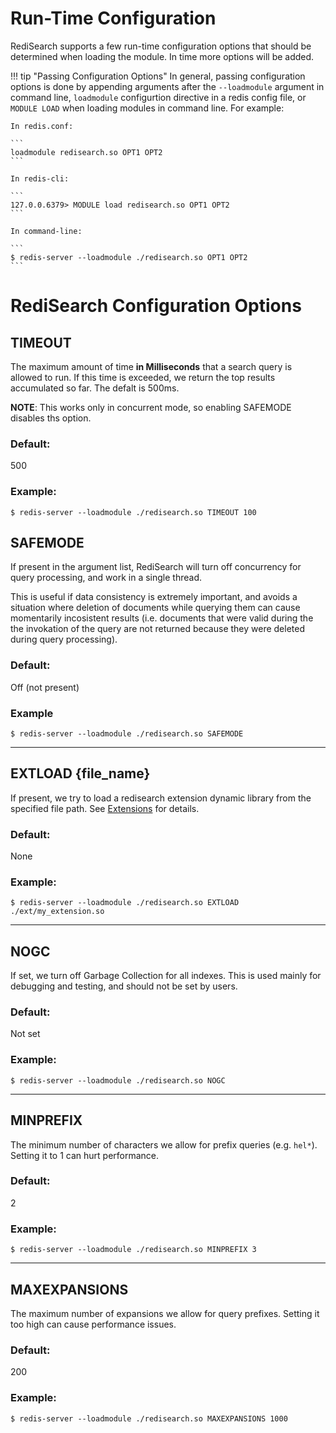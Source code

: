 # Run-Time Configuration

RediSearch supports a few run-time configuration options that should be determined when loading the module. In time more options will be added. 

!!! tip "Passing Configuration Options"
    In general, passing configuration options is done by appending arguments after the `--loadmodule` argument in command line, `loadmodule` configurtion directive in a redis config file, or `MODULE LOAD` when loading modules in command line. For example:
    
    In redis.conf:

    ```
    loadmodule redisearch.so OPT1 OPT2
    ```

    In redis-cli:

    ```
    127.0.0.6379> MODULE load redisearch.so OPT1 OPT2
    ```

    In command-line:

    ```
    $ redis-server --loadmodule ./redisearch.so OPT1 OPT2
    ```

# RediSearch Configuration Options


## TIMEOUT

The maximum amount of time **in Milliseconds** that a search query is allowed to run. If this time is exceeded, we return the top results accumulated so far. 
The defalt is 500ms. 

**NOTE**: This works only in concurrent mode, so enabling SAFEMODE disables ths option.

### Default:

500

### Example:

```
$ redis-server --loadmodule ./redisearch.so TIMEOUT 100
```


## SAFEMODE

If present in the argument list, RediSearch will turn off concurrency for query processing, and work in a single thread.

This is useful if data consistency is extremely important, and avoids a situation where deletion of documents while querying them can cause momentarily incosistent results (i.e. documents that were valid during the the invokation of the query are not returned because they were deleted during query processing).

### Default:
Off (not present)

### Example

```
$ redis-server --loadmodule ./redisearch.so SAFEMODE
```

---

## EXTLOAD {file_name}

If present, we try to load a redisearch extension dynamic library from the specified file path. See [Extensions](/Extensions) for details.

### Default:

None

### Example:

```
$ redis-server --loadmodule ./redisearch.so EXTLOAD ./ext/my_extension.so
```

---

## NOGC

If set, we turn off Garbage Collection for all indexes. This is used mainly for debugging and testing, and should not be set by users.

### Default:

Not set

### Example:

```
$ redis-server --loadmodule ./redisearch.so NOGC
```

---

## MINPREFIX

The minimum number of characters we allow for prefix queries (e.g. `hel*`). Setting it to 1 can hurt performance.

### Default:

2

### Example:

```
$ redis-server --loadmodule ./redisearch.so MINPREFIX 3
```

---

## MAXEXPANSIONS

The maximum number of expansions we allow for query prefixes. Setting it too high can cause performance issues.

### Default:

200

### Example:

```
$ redis-server --loadmodule ./redisearch.so MAXEXPANSIONS 1000
```

